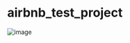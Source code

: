 # airbnb_test_project
![image](https://user-images.githubusercontent.com/36373593/184724225-6e1b2f86-c0d2-43e7-821d-b1d601ee13fb.png)

